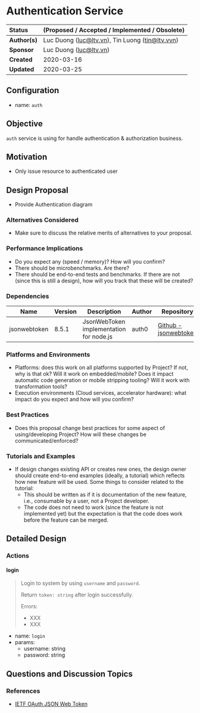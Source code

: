 # Authentication Service

| Status        | (Proposed / Accepted / Implemented / Obsolete)  |
| :------------ | :---------------------------------------------- |
| **Author(s)** | Luc Duong (luc@ltv.vn), Tin Luong (tin@ltv.vvn) |
| **Sponsor**   | Luc Duong (luc@ltv.vn)                          |
| **Created**   | 2020-03-16                                      |
| **Updated**   | 2020-03-25                                      |

## Configuration

- name: `auth`

## Objective

`auth` service is using for handle authentication & authorization business.

## Motivation

- Only issue resource to authenticated user

## Design Proposal

- Provide Authentication diagram

### Alternatives Considered

- Make sure to discuss the relative merits of alternatives to your proposal.

### Performance Implications

- Do you expect any (speed / memory)? How will you confirm?
- There should be microbenchmarks. Are there?
- There should be end-to-end tests and benchmarks. If there are not (since this is still a design), how will you track that these will be created?

### Dependencies

| Name         | Version | Description                             | Author | Repository                                                          |
| ------------ | ------- | --------------------------------------- | ------ | ------------------------------------------------------------------- |
| jsonwebtoken | 8.5.1   | JsonWebToken implementation for node.js | auth0  | [Github - jsonwebtoken](https://github.com/auth0/node-jsonwebtoken) |

### Platforms and Environments

- Platforms: does this work on all platforms supported by Project? If not, why is that ok? Will it work on embedded/mobile? Does it impact automatic code generation or mobile stripping tooling? Will it work with transformation tools?
- Execution environments (Cloud services, accelerator hardware): what impact do you expect and how will you confirm?

### Best Practices

- Does this proposal change best practices for some aspect of using/developing Project? How will these changes be communicated/enforced?

### Tutorials and Examples

- If design changes existing API or creates new ones, the design owner should create end-to-end examples (ideally, a tutorial) which reflects how new feature will be used. Some things to consider related to the tutorial:
  - This should be written as if it is documentation of the new feature, i.e., consumable by a user, not a Project developer.
  - The code does not need to work (since the feature is not implemented yet) but the expectation is that the code does work before the feature can be merged.

## Detailed Design

### Actions

#### login

> Login to system by using `username` and `password`.
>
> Return `token: string` after login successfully.
>
> Errors:
>
> - XXX
> - XXX

- name: `login`
- params:
  - username: string
  - password: string

## Questions and Discussion Topics

### References

- [IETF OAuth JSON Web Token](http://self-issued.info/docs/draft-ietf-oauth-json-web-token.html)
